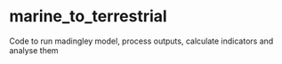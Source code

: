 # marine_to_terrestrial
Code to run madingley model, process outputs, calculate indicators and analyse them
